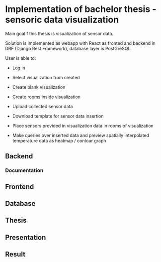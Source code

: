 # Implementation of bachelor thesis - sensoric data visualization

Main goal f this thesis is visualization of sensor data.

Solution is implemented as webapp with React as fronted and backend in DRF (Django Rest Framework), database layer is PostGreSQL.  

User is able to:

- Log in
- Select visualization from created

- Create blank visualization
- Create rooms inside visualization
- Upload collected sensor data
- Download template for sensor data insertion
- Place sensors provided in visualization data in rooms of visualization
- Make queries over inserted data and preview spatially interpolated temperature data as heatmap / contour graph

## Backend 

### Documentation



## Frontend 



## Database



## Thesis 



## Presentation



## Result 


